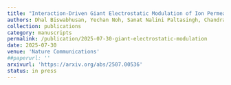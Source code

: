 ```yaml
---
title: "Interaction-Driven Giant Electrostatic Modulation of Ion Permeation in Atomically Small Capillaries"
authors: Dhal Biswabhusan, Yechan Noh, Sanat Nalini Paltasingh, Chandrakar Naman, Siva Sankar Nemala, Rathi Aparna, Kaushik Suvigya, Andrea Capasso, Saroj Kumar Nayak, Li-Hsien Yeh, Kalon Gopinadhan
collection: publications
category: manuscripts
permalink: /publication/2025-07-30-giant-electrostatic-modulation
date: 2025-07-30
venue: 'Nature Communications'
##paperurl: ''
arxivurl: 'https://arxiv.org/abs/2507.00536'
status: in press
---
```

